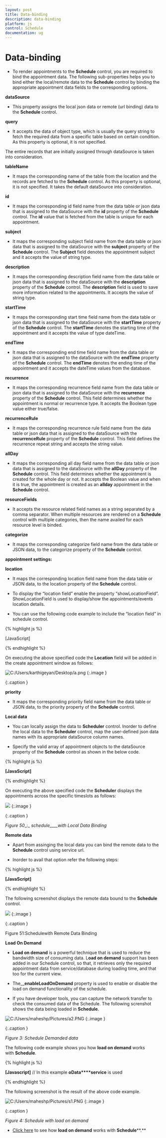 ```yaml
---
layout: post
title: Data-binding
description: data-binding
platform: js
control: Schedule
documentation: ug
---
```


# Data-binding

* To render appointments to the **Schedule** control, you are required to bind the appointment data. The following sub-properties helps you to bind either the local/remote data to the **Schedule** control by binding the appropriate appointment data fields to the corresponding options.

**dataSource**

* This property assigns the local json data or remote (url binding) data to the **Schedule** control.

**query** 

* It accepts the data of object type, which is usually the query string to fetch the required data from a specific table based on certain condition. As this property is optional, it is not specified. 

The entire records that are initially assigned through dataSource is taken into consideration.

**tableName**

* It maps the corresponding name of the table from the location and the records are fetched to the **Schedule** control. As this property is optional, it is not specified. It takes the default dataSource into consideration. 

**id**

* It maps the corresponding id field name from the data table or json data that is assigned to the dataSource with the **id** property of the **Schedule** control. The **id** value that is fetched from the table is unique for each appointment.

**subject**

* It maps the corresponding subject field name from the data table or json data that is assigned to the dataSource with the **subject** property of the **Schedule** control. The **Subject** field denotes the appointment subject and it accepts the value of string type.

**description**

* It maps the corresponding description field name from the data table or json data that is assigned to the dataSource with the **description** property of the **Schedule** control. The **description** field is used to save more information related to the appointments. It accepts the value of string type.

**startTime**

* It maps the corresponding start time field name from the data table or json data that is assigned to the dataSource with the **startTime** property of the **Schedule** control. The **startTime** denotes the starting time of the appointment and it accepts the value of type dateTime.

**endTime**

* It maps the corresponding end time field name from the data table or json data that is assigned to the dataSource with the **endTime** property of the **Schedule** control. The **endTime** denotes the ending time of the appointment and it accepts the dateTime values from the database.

**recurrence**

* It maps the corresponding recurrence field name from the data table or json data that is assigned to the dataSource with the **recurrence** property of the **Schedule** control. This field determines whether the appointment is  normal or recurrence type. It accepts the Boolean type value either true/false. 

**recurrenceRule**

* It maps the corresponding recurrence rule field name from the data table or json data that is assigned to the dataSource with the **recurrenceRule** property of the **Schedule** control. This field defines the recurrence repeat string and accepts the string value.

**allDay**

* It maps the corresponding all day field name from the data table or json data that is assigned to the dataSource with the **allDay** property of the **Schedule** control. This field determines whether the appointment is created for the whole day or not. It accepts the Boolean value and when it is true, the appointment is created as an **allday** appointment in the **Schedule** control.

**resourceFields**

* It accepts the resource related field names as a string separated by a comma separator. When multiple resources are rendered on a **Schedule** control with multiple categories, then the name availed for each resource level is binded.

**categorize**

* It maps the corresponding categorize field name from the data table or JSON data, to the categorize property of the **Schedule** control.



**appointment settings:**

**location**

* It maps the corresponding location field name from the data table or JSON data, to the location property of the **Schedule** control.

* To display the “location field” enable the property “showLocationField”. ShowLocationField is used to display/show the appointments/events location details.

* You can use the following code example to include the “location field” in schedule control.



{% highlight js %}

[JavaScript]
<div id="Schedule1"> </div>
<script>
$(function () {
var dManager = ej.DataManager(window.Default).executeLocal(ej.Query().take(10));
$("#Schedule1").ejSchedule({
width: "100%",
height: "525px",
currentDate: new Date(2014, 4, 5),
**showLocationField: true,**       // To display the Location field in the appointment Window need to enable this property
appointmentSettings: {
dataSource: dManager,
id: "Id",
subject: "Subject",
startTime: "StartTime",
endTime: "EndTime",
description:"Description",
allDay: "AllDay",
**location:"Location",**           // To display the Location value need to bind the property like this
recurrence: "Recurrence",
recurrenceRule: "RecurrenceRule"
}
});
});

// The appointment data along with location data to be passed to the dataSource are as follows,
window.Default = [{
Id: 100,
Subject: "Meeting",
StartTime: new Date(2014,4,2,06,00),
EndTime:new Date(2014,4,2,08,00),
Description: "",
**Location: "office",**  // Passing string value to the Location field
AllDay: false,
Recurrence: true,
RecurrenceRule: "FREQ=DAILY;INTERVAL=2;COUNT=10"
},
{
Id: 101,
Subject: "Testing",
StartTime: new Date(2014,3,30,06,30),
EndTime: new Date(2014,3,30,07,30),
Description: "",
**Location: "Hospital",** // Passing string value to the Location field
AllDay: false,
Recurrence: false

}
];
</script>


{% endhighlight %}



On executing the above specified code the **Location** field will be added in the create appointment window as follows:

![C:/Users/karthigeyan/Desktop/a.png](Data-binding_images/Data-binding_img1.png)
{:.image }


{:.caption }


**priority**

* It maps the corresponding priority field name from the data table or JSON data, to the priority property of the **Schedule** control.

**Local data**

* You can locally assign the data to **Scheduler** control. Inorder to define the local data to the **Scheduler** control, map the user-defined json data names with its appropriate dataSource column names. 

* Specify the valid array of appointment objects to the dataSource property of the **Schedule** control as shown in the below code.





{% highlight js %}

**[JavaScript]**
<div id="Schedule1"> </div>
<script>

window.Default = [{
Id: 100,
Subject: "Bering Sea Gold",
StartTime:new Date().setHours(9, 0),
EndTime: new Date().setHours(10, 30),
AllDay: false,
Recurrence: true,
RecurrenceRule: "FREQ=DAILY;INTERVAL=2;COUNT=10"
}, {
Id: 101,
Subject: "Bering Sea Gold",
StartTime:new Date().setHours(4, 0),
EndTime: new Date().setHours(5, 0),
AllDay: false,
Recurrence: false
}, {
Id: 105,
Subject: "Daily Planet",
StartTime: new Date(new Date().getTime() + 86400 * 1000 *
1).setHours(1, 0),
EndTime: new Date(new Date().getTime() + 86400 * 1000 * 1).setHours(2,
0),
AllDay: false,
Recurrence: false
}, {
Id: 106,
Subject: "Alaska: The Last Frontier",
StartTime: new Date(new Date().getTime() + 86400 * 1000 *
1).setHours(4,0),
EndTime: new Date(new Date().getTime() + 86400 * 1000 * 1).setHours(5,
0),
AllDay: false,
Recurrence: false
}, {
Id: 109,
Subject: "MayDay",
StartTime: new Date(new Date().getTime() + 86400 * 1000 * -
2).setHours(6, 30),
EndTime: new Date(new Date().getTime() + 86400 * 1000 * -2).setHours(7,
30),
AllDay: false,
Recurrence: false
}];

$(function () {

var dManager =
ej.DataManager(window.Default).executeLocal(ej.Query().take(5));

$("#Schedule1").ejSchedule({
width: "100%",
height: "525px",
appointmentSettings: {
// the dManager collections
dataSource: dManager,
id: "Id",
subject: "Subject",
startTime: "StartTime",
endTime: "EndTime",
allDay: "AllDay",
recurrence: "Recurrence",
recurrenceRule: "RecurrenceRule"
}
});

});
</script>


{% endhighlight %}







On executing the above specified code the **Scheduler** displays the appointments across the specific timeslots as follows:



![](Data-binding_images/Data-binding_img2.png)
{:.image }


{:.caption }


_Figure_ _50__:_ _schedule____with Local Data Binding_







**Remote data**

* Apart from assinging the local data you can bind the remote data to the **Schedule** control using service url.

* Inorder to avail that option refer the following steps:



{% highlight js %}

**[JavaScript]**
<div id="Schedule1"> </div>
<script>

$(function () {
var **dManager** = ej.DataManager({
// referring data from remote service (url binding)
**url:** **"**[http://mvc.syncfusion.com/OdataServices/Northwnd.svc/](http://mvc.syncfusion.com/OdataServices/Northwnd.svc/)**"**
});
// query to fetch the records from the specified table “Events”
**var queryString = ej.Query().from("Events").take(10);**

$("#Schedule1").ejSchedule({
width: "100%",
height: "525px",
currentDate: new Date(2014,4,5),
appointmentSettings: {
// the dManager collections
dataSource: dManager,
query: queryString,
id: "Id",
subject: "Subject",
startTime: "StartTime",
endTime: "EndTime",
allDay: "AllDay",
recurrence: "Recurrence",
recurrenceRule: "RecurrenceRule"
}
});
});
</script>



{% endhighlight %}



The following screenshot displays the remote data bound to the **Schedule** control.


![](Data-binding_images/Data-binding_img3.png)
{:.image }


{:.caption }


Figure 51:Schedulewith Remote Data Binding

**Load On Demand**

* **Load on demand** is a powerful technique that is used to reduce the bandwidth size of consuming data. L**oad on demand** support has been added in our Schedule control, so that, it retrieves only the required appointment data from service/database during loading time, and that too for the current view. 

* The__**enableLoadOnDemand**  property is used to enable or disable the load on demand functionality of the schedule.

* If you have developer tools, you can capture the network transfer to check the consumed data of the Schedule. The following screnshot shows the data being loaded in **Schedule**.



![C:/Users/maheshp/Pictures/a2.PNG](Data-binding_images/Data-binding_img4.png)
{:.image }


{:.caption }


_Figure 3: Schedule Demanded data_



The following code example shows you how **load on demand** works with **Schedule**.



{% highlight js %}

**[Javascript]**
// In this example **oData****service** is used
<div id="Schedule1"> </div>

<script>
$(function () {
// DataManager creation
var dataManager = ej.DataManager({
// To get the required appointments from service
url: "http://mvc.syncfusion.com/OdataServices/api/ScheduleData/",
crossDomain: true
});
$("#Schedule1").ejSchedule({
width: "100%",
height: "525px",
// Enable Load on demand
**enableLoadOnDemand: true,**
currentDate: new Date(2014, 04, 05),
timeZone: "UTC -5:30",
enableAppointmentResize: false,
allowDragDrop: false,
readOnly: true,
appointmentSettings: {
dataSource: dataManager,
id: "Id",
subject: "Subject",
startTime: "StartTime",
description: "Description",
endTime: "EndTime",
allDay: "AllDay",
recurrence: "Recurrence",
recurrenceRule: "RecurrenceRule"
}
});
});
</script>


{% endhighlight %}







The following screenshot is the result of the above code example.

![C:/Users/maheshp/Pictures/s1.PNG](Data-binding_images/Data-binding_img5.png)
{:.image }


{:.caption }


_Figure 4: Schedule with load on demand_



* [Click here](http://js.syncfusion.com/demos/web/) to see how **load on demand** works with **Schedule****.**



